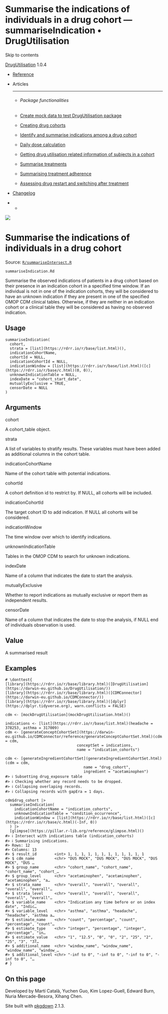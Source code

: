 # Summarise the indications of individuals in a drug cohort — summariseIndication • DrugUtilisation

Skip to contents

[DrugUtilisation](../index.html) 1.0.4

  * [Reference](../reference/index.html)
  * Articles
    * * * *

    * ###### Package functionalities

    * [Create mock data to test DrugUtilisation package](../articles/mock_data.html)
    * [Creating drug cohorts](../articles/create_cohorts.html)
    * [Identify and summarise indications among a drug cohort](../articles/indication.html)
    * [Daily dose calculation](../articles/daily_dose_calculation.html)
    * [Getting drug utilisation related information of subjects in a cohort](../articles/drug_utilisation.html)
    * [Summarise treatments](../articles/summarise_treatments.html)
    * [Summarising treatment adherence](../articles/treatment_discontinuation.html)
    * [Assessing drug restart and switching after treatment](../articles/drug_restart.html)
  * [Changelog](../news/index.html)


  *   * [](https://github.com/darwin-eu/DrugUtilisation/)



![](../logo.png)

# Summarise the indications of individuals in a drug cohort

Source: [`R/summariseIntersect.R`](https://github.com/darwin-eu/DrugUtilisation/blob/v1.0.4/R/summariseIntersect.R)

`summariseIndication.Rd`

Summarise the observed indications of patients in a drug cohort based on their presence in an indication cohort in a specified time window. If an individual is not in one of the indication cohorts, they will be considered to have an unknown indication if they are present in one of the specified OMOP CDM clinical tables. Otherwise, if they are neither in an indication cohort or a clinical table they will be considered as having no observed indication.

## Usage
    
    
    summariseIndication(
      cohort,
      strata = [list](https://rdrr.io/r/base/list.html)(),
      indicationCohortName,
      cohortId = NULL,
      indicationCohortId = NULL,
      indicationWindow = [list](https://rdrr.io/r/base/list.html)([c](https://rdrr.io/r/base/c.html)(0, 0)),
      unknownIndicationTable = NULL,
      indexDate = "cohort_start_date",
      mutuallyExclusive = TRUE,
      censorDate = NULL
    )

## Arguments

cohort
    

A cohort_table object.

strata
    

A list of variables to stratify results. These variables must have been added as additional columns in the cohort table.

indicationCohortName
    

Name of the cohort table with potential indications.

cohortId
    

A cohort definition id to restrict by. If NULL, all cohorts will be included.

indicationCohortId
    

The target cohort ID to add indication. If NULL all cohorts will be considered.

indicationWindow
    

The time window over which to identify indications.

unknownIndicationTable
    

Tables in the OMOP CDM to search for unknown indications.

indexDate
    

Name of a column that indicates the date to start the analysis.

mutuallyExclusive
    

Whether to report indications as mutually exclusive or report them as independent results.

censorDate
    

Name of a column that indicates the date to stop the analysis, if NULL end of individuals observation is used.

## Value

A summarised result

## Examples
    
    
    # \donttest{
    [library](https://rdrr.io/r/base/library.html)([DrugUtilisation](https://darwin-eu.github.io/DrugUtilisation/))
    [library](https://rdrr.io/r/base/library.html)([CDMConnector](https://darwin-eu.github.io/CDMConnector/))
    [library](https://rdrr.io/r/base/library.html)([dplyr](https://dplyr.tidyverse.org), warn.conflicts = FALSE)
    
    cdm <- [mockDrugUtilisation](mockDrugUtilisation.html)()
    
    indications <- [list](https://rdrr.io/r/base/list.html)(headache = 378253, asthma = 317009)
    cdm <- [generateConceptCohortSet](https://darwin-eu.github.io/CDMConnector/reference/generateConceptCohortSet.html)(cdm = cdm,
                                    conceptSet = indications,
                                    name = "indication_cohorts")
    
    cdm <- [generateIngredientCohortSet](generateIngredientCohortSet.html)(cdm = cdm,
                                       name = "drug_cohort",
                                       ingredient = "acetaminophen")
    #> ℹ Subsetting drug_exposure table
    #> ℹ Checking whether any record needs to be dropped.
    #> ℹ Collapsing overlaping records.
    #> ℹ Collapsing records with gapEra = 1 days.
    
    cdm$drug_cohort |>
      summariseIndication(
        indicationCohortName = "indication_cohorts",
        unknownIndicationTable = "condition_occurrence",
        indicationWindow = [list](https://rdrr.io/r/base/list.html)([c](https://rdrr.io/r/base/c.html)(-Inf, 0))
      ) |>
      [glimpse](https://pillar.r-lib.org/reference/glimpse.html)()
    #> ℹ Intersect with indications table (indication_cohorts)
    #> ℹ Summarising indications.
    #> Rows: 12
    #> Columns: 13
    #> $ result_id        <int> 1, 1, 1, 1, 1, 1, 1, 1, 1, 1, 1, 1
    #> $ cdm_name         <chr> "DUS MOCK", "DUS MOCK", "DUS MOCK", "DUS MOCK", "DUS …
    #> $ group_name       <chr> "cohort_name", "cohort_name", "cohort_name", "cohort_…
    #> $ group_level      <chr> "acetaminophen", "acetaminophen", "acetaminophen", "a…
    #> $ strata_name      <chr> "overall", "overall", "overall", "overall", "overall"…
    #> $ strata_level     <chr> "overall", "overall", "overall", "overall", "overall"…
    #> $ variable_name    <chr> "Indication any time before or on index date", "Indic…
    #> $ variable_level   <chr> "asthma", "asthma", "headache", "headache", "asthma a…
    #> $ estimate_name    <chr> "count", "percentage", "count", "percentage", "count"…
    #> $ estimate_type    <chr> "integer", "percentage", "integer", "percentage", "in…
    #> $ estimate_value   <chr> "1", "12.5", "0", "0", "2", "25", "2", "25", "3", "37…
    #> $ additional_name  <chr> "window_name", "window_name", "window_name", "window_…
    #> $ additional_level <chr> "-inf to 0", "-inf to 0", "-inf to 0", "-inf to 0", "…
    # }
    
    

## On this page

Developed by Martí Català, Yuchen Guo, Kim Lopez-Guell, Edward Burn, Nuria Mercade-Besora, Xihang Chen.

Site built with [pkgdown](https://pkgdown.r-lib.org/) 2.1.3.
